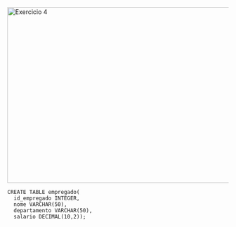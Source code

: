 <img src="" alt="Exercicio 4" width="600" height="400">
    
    CREATE TABLE empregado(
      id_empregado INTEGER,
      nome VARCHAR(50),
      departamento VARCHAR(50),
      salario DECIMAL(10,2));
